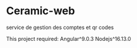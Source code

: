 # Ceramic-web
service de gestion des comptes et qr codes

This project required:
 Angular^9.0.3
 Nodejs^16.13.0
